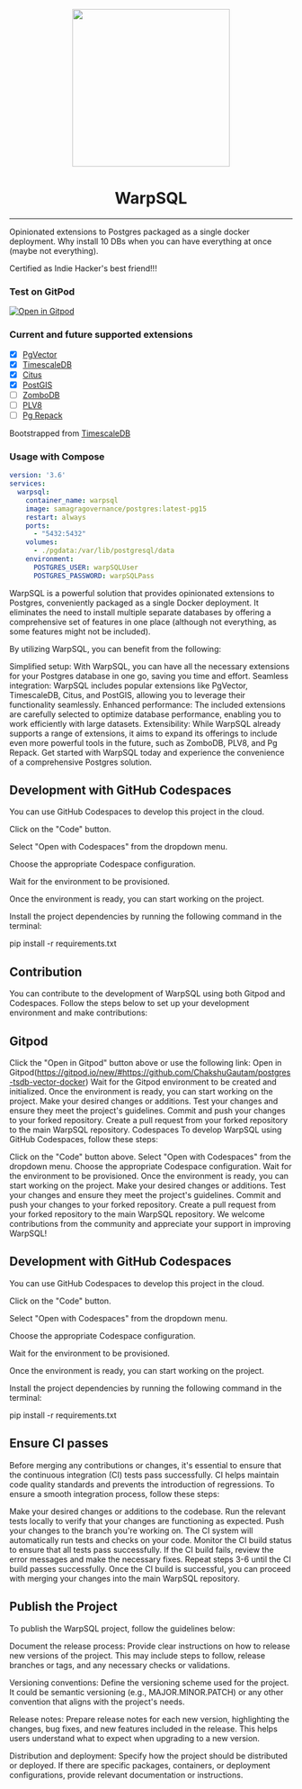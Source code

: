 <p align="center"><img align="center" width="280" height="280" src="./icon.jpeg"/></p>
<h1 align="center">WarpSQL</h3>
<hr>
Opinionated extensions to Postgres packaged as a single docker deployment. Why install 10 DBs when you can have everything at once (maybe not everything).

Certified as Indie Hacker's best friend!!!

### Test on GitPod
[![Open in Gitpod](https://gitpod.io/button/open-in-gitpod.svg)](https://gitpod.io/#https://github.com/ChakshuGautam/postgres-tsdb-vector-docker)

### Current and future supported extensions

- [x] [PgVector](https://github.com/pgvector/pgvector)
- [x] [TimescaleDB](https://github.com/timescale/timescaledb)
- [x] [Citus](https://www.citusdata.com/)
- [x] [PostGIS](https://postgis.net)
- [ ] [ZomboDB](https://github.com/zombodb/zombodb)
- [ ] [PLV8](https://github.com/plv8/plv8)
- [ ] [Pg Repack](https://github.com/reorg/pg_repack)

Bootstrapped from [TimescaleDB](https://github.com/timescale/timescaledb-docker)

### Usage with Compose

```yaml
version: '3.6'
services:
  warpsql:
    container_name: warpsql
    image: samagragovernance/postgres:latest-pg15
    restart: always
    ports:
      - "5432:5432"
    volumes:
      - ./pgdata:/var/lib/postgresql/data
    environment:
      POSTGRES_USER: warpSQLUser
      POSTGRES_PASSWORD: warpSQLPass
```

WarpSQL is a powerful solution that provides opinionated extensions to Postgres, conveniently packaged as a single Docker deployment. It eliminates the need to install multiple separate databases by offering a comprehensive set of features in one place (although not everything, as some features might not be included).

By utilizing WarpSQL, you can benefit from the following:

Simplified setup: With WarpSQL, you can have all the necessary extensions for your Postgres database in one go, saving you time and effort.
Seamless integration: WarpSQL includes popular extensions like PgVector, TimescaleDB, Citus, and PostGIS, allowing you to leverage their functionality seamlessly.
Enhanced performance: The included extensions are carefully selected to optimize database performance, enabling you to work efficiently with large datasets.
Extensibility: While WarpSQL already supports a range of extensions, it aims to expand its offerings to include even more powerful tools in the future, such as ZomboDB, PLV8, and Pg Repack.
Get started with WarpSQL today and experience the convenience of a comprehensive Postgres solution.


## Development with GitHub Codespaces

You can use GitHub Codespaces to develop this project in the cloud.

Click on the "Code" button.

Select "Open with Codespaces" from the dropdown menu.

Choose the appropriate Codespace configuration.

Wait for the environment to be provisioned.

Once the environment is ready, you can start working on the project.

Install the project dependencies by running the following command in the terminal:

pip install -r requirements.txt

## Contribution

You can contribute to the development of WarpSQL using both Gitpod and Codespaces. Follow the steps below to set up your development environment and make contributions:

## Gitpod

Click the "Open in Gitpod" button above or use the following link: Open in Gitpod(https://gitpod.io/new/#https://github.com/ChakshuGautam/postgres-tsdb-vector-docker)
Wait for the Gitpod environment to be created and initialized.
Once the environment is ready, you can start working on the project.
Make your desired changes or additions.
Test your changes and ensure they meet the project's guidelines.
Commit and push your changes to your forked repository.
Create a pull request from your forked repository to the main WarpSQL repository.
Codespaces
To develop WarpSQL using GitHub Codespaces, follow these steps:

Click on the "Code" button above.
Select "Open with Codespaces" from the dropdown menu.
Choose the appropriate Codespace configuration.
Wait for the environment to be provisioned.
Once the environment is ready, you can start working on the project.
Make your desired changes or additions.
Test your changes and ensure they meet the project's guidelines.
Commit and push your changes to your forked repository.
Create a pull request from your forked repository to the main WarpSQL repository.
We welcome contributions from the community and appreciate your support in improving WarpSQL!

## Development with GitHub Codespaces

You can use GitHub Codespaces to develop this project in the cloud.

Click on the "Code" button.

Select "Open with Codespaces" from the dropdown menu.

Choose the appropriate Codespace configuration.

Wait for the environment to be provisioned.

Once the environment is ready, you can start working on the project.

Install the project dependencies by running the following command in the terminal:

pip install -r requirements.txt

## Ensure CI passes

Before merging any contributions or changes, it's essential to ensure that the continuous integration (CI) tests pass successfully. CI helps maintain code quality standards and prevents the introduction of regressions. To ensure a smooth integration process, follow these steps:

Make your desired changes or additions to the codebase.
Run the relevant tests locally to verify that your changes are functioning as expected.
Push your changes to the branch you're working on.
The CI system will automatically run tests and checks on your code.
Monitor the CI build status to ensure that all tests pass successfully.
If the CI build fails, review the error messages and make the necessary fixes.
Repeat steps 3-6 until the CI build passes successfully.
Once the CI build is successful, you can proceed with merging your changes into the main WarpSQL repository.

## Publish the Project

To publish the WarpSQL project, follow the guidelines below:

Document the release process: Provide clear instructions on how to release new versions of the project. This may include steps to follow, release branches or tags, and any necessary checks or validations.

Versioning conventions: Define the versioning scheme used for the project. It could be semantic versioning (e.g., MAJOR.MINOR.PATCH) or any other convention that aligns with the project's needs.

Release notes: Prepare release notes for each new version, highlighting the changes, bug fixes, and new features included in the release. This helps users understand what to expect when upgrading to a new version.

Distribution and deployment: Specify how the project should be distributed or deployed. If there are specific packages, containers, or deployment configurations, provide relevant documentation or instructions.

